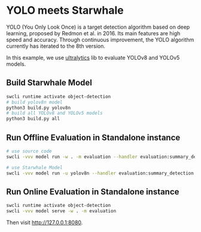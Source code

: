 YOLO meets Starwhale
======

YOLO (You Only Look Once) is a target detection algorithm based on deep learning, proposed by Redmon et al. in 2016. Its main features are high speed and accuracy. Through continuous improvement, the YOLO algorithm currently has iterated to the 8th version.

In this example, we use [ultralytics](https://github.com/ultralytics/ultralytics) lib to evaluate YOLOv8 and YOLOv5 models.

Build Starwhale Model
------

```bash
swcli runtime activate object-detection
# build yolov8n model
python3 build.py yolov8n
# build all YOLOv8 and YOLOv5 models
python3 build.py all
```

Run Offline Evaluation in Standalone instance
------

```bash
# use source code
swcli -vvv model run -w . -m evaluation --handler evaluation:summary_detection --dataset coco128 --dataset-head 4 --runtime object-detection

# use Starwhale Model
swcli -vvv model run -u yolov8n --handler evaluation:summary_detection --dataset coco128 --runtime object-detection
```

Run Online Evaluation in Standalone instance
---

```bash
swcli runtime activate object-detection
swcli -vvv model serve -w . -m evaluation
```

Then visit <http://127.0.0.1:8080>.
